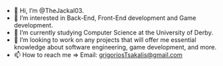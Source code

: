 - 👋 Hi, I’m @TheJackal03.
- 👀 I’m interested in Back-End, Front-End development and Game development.
- 🌱 I’m currently studying Computer Science at the University of Derby.
- 💞️ I’m looking to work on any projects that will offer me essential knowledge about software engineering, game development, and more.
- 📫 How to reach me => Email: grigoriosTsakalis@gmail.com

